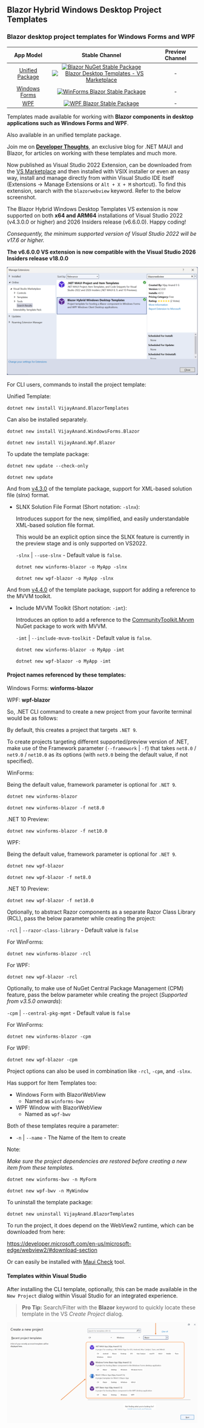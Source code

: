 ## Blazor Hybrid Windows Desktop Project Templates

### Blazor desktop project templates for Windows Forms and WPF

|App Model|Stable Channel|Preview Channel|
|:---:|:---:|:---:|
|[Unified Package](https://www.nuget.org/packages/VijayAnand.BlazorTemplates/)|[![Blazor NuGet Stable Package](https://badgen.net/nuget/v/VijayAnand.BlazorTemplates/?icon=nuget&foo=bar)](https://www.nuget.org/packages/VijayAnand.BlazorTemplates/)<br />[![Blazor Desktop Templates - VS Marketplace](https://badgen.net/vs-marketplace/v/egvijayanand.blazor-desktop-templates?icon=visualstudio&foo=bar)](https://marketplace.visualstudio.com/items?itemName=egvijayanand.blazor-desktop-templates)| - <!--[![Blazor NuGet Preview Package](https://badgen.net/nuget/v/VijayAnand.BlazorTemplates/pre?icon=nuget&foo=bar)](https://www.nuget.org/packages/VijayAnand.BlazorTemplates/absoluteLatest)-->|
|[Windows Forms](https://www.nuget.org/packages/VijayAnand.WindowsForms.Blazor/)|[![WinForms Blazor Stable Package](https://badgen.net/nuget/v/VijayAnand.WindowsForms.Blazor/?icon=nuget&foo=bar)](https://www.nuget.org/packages/VijayAnand.WindowsForms.Blazor/)| - <!--[![WinForms Blazor Preview Package](https://badgen.net/nuget/v/VijayAnand.WindowsForms.Blazor/pre?icon=nuget&foo=bar)](https://www.nuget.org/packages/VijayAnand.WindowsForms.Blazor/absoluteLatest)-->|
|[WPF](https://www.nuget.org/packages/VijayAnand.Wpf.Blazor/)|[![WPF Blazor Stable Package](https://badgen.net/nuget/v/VijayAnand.Wpf.Blazor/?icon=nuget&foo=bar)](https://www.nuget.org/packages/VijayAnand.Wpf.Blazor/)| - <!--[![WPF Blazor Preview Package](https://badgen.net/nuget/v/VijayAnand.Wpf.Blazor/pre?icon=nuget&foo=bar)](https://www.nuget.org/packages/VijayAnand.Wpf.Blazor/absoluteLatest)-->|

Templates made available for working with **Blazor components in desktop applications such as Windows Forms and WPF**.

Also available in an unified template package.

Join me on [**Developer Thoughts**](https://egvijayanand.in/), an exclusive blog for .NET MAUI and Blazor, for articles on working with these templates and much more.

Now published as Visual Studio 2022 Extension, can be downloaded from the [VS Marketplace](https://marketplace.visualstudio.com/items?itemName=egvijayanand.blazor-desktop-templates) and then installed with VSIX installer or even an easy way, install and manage directly from within Visual Studio IDE itself (Extensions -> Manage Extensions or `Alt + X + M` shortcut). To find this extension, search with the `blazorwebview` keyword. Refer to the below screenshot.

The Blazor Hybrid Windows Desktop Templates VS extension is now supported on both **x64 and ARM64** installations of Visual Studio 2022 (v4.3.0.0 or higher) and 2026 Insiders release (v6.6.0.0). Happy coding!

*Consequently, the minimum supported version of Visual Studio 2022 will be v17.6 or higher.*

**The v6.6.0.0 VS extension is now compatible with the Visual Studio 2026 Insiders release v18.0.0**

![Visual Studio – Manage Extensions (Blazor Hybrid Windows Desktop Templates in focus)](./images/vs-manage-extensions.png)

For CLI users, commands to install the project template:

Unified Template:

```shell
dotnet new install VijayAnand.BlazorTemplates
```

Can also be installed separately.

```shell
dotnet new install VijayAnand.WindowsForms.Blazor
```

```shell
dotnet new install VijayAnand.Wpf.Blazor
```

To update the template package:

```shell
dotnet new update --check-only
```
```shell
dotnet new update
```

And from [v4.3.0](https://www.nuget.org/packages/VijayAnand.BlazorTemplates/4.3.0) of the template package, support for XML-based solution file (slnx) format.

* SLNX Solution File Format (Short notation: `-slnx`):

  Introduces support for the new, simplified, and easily understandable XML-based solution file format.

  This would be an explicit option since the SLNX feature is currently in the preview stage and is only supported on VS2022.

  `-slnx` | `--use-slnx` - Default value is `false`.

  ```shell
  dotnet new winforms-blazor -o MyApp -slnx
  ```

  ```shell
  dotnet new wpf-blazor -o MyApp -slnx
  ```

And from [v4.4.0](https://www.nuget.org/packages/VijayAnand.BlazorTemplates/4.4.0) of the template package, support for adding a reference to the MVVM toolkit.

* Include MVVM Toolkit (Short notation: `-imt`):

  Introduces an option to add a reference to the [CommunityToolkit.Mvvm](https://www.nuget.org/packages/CommunityToolkit.Mvvm) NuGet package to work with MVVM.

  `-imt` | `--include-mvvm-toolkit` - Default value is `false`.

  ```shell
  dotnet new winforms-blazor -o MyApp -imt
  ```

  ```shell
  dotnet new wpf-blazor -o MyApp -imt
  ```

#### Project names referenced by these templates:

Windows Forms: **winforms-blazor**

WPF: **wpf-blazor**

So, .NET CLI command to create a new project from your favorite terminal would be as follows:

By default, this creates a project that targets `.NET 9`.

To create projects targeting different supported/preview version of .NET, make use of the Framework parameter (`--framework` | `-f`) that takes `net8.0` / `net9.0` / `net10.0` as its options (with `net9.0` being the default value, if not specified).

WinForms:

Being the default value, framework parameter is optional for `.NET 9`.

```shell
dotnet new winforms-blazor
```

```shell
dotnet new winforms-blazor -f net8.0
```

.NET 10 Preview:

```shell
dotnet new winforms-blazor -f net10.0
```

WPF:

Being the default value, framework parameter is optional for `.NET 9`.

```shell
dotnet new wpf-blazor
```

```shell
dotnet new wpf-blazor -f net8.0
```

.NET 10 Preview:

```shell
dotnet new wpf-blazor -f net10.0
```

Optionally, to abstract Razor components as a separate Razor Class Library (RCL), pass the below parameter while creating the project:

`-rcl` | `--razor-class-library` - Default value is `false`

For WinForms:

```shell
dotnet new winforms-blazor -rcl
```

For WPF:

```shell
dotnet new wpf-blazor -rcl
```

Optionally, to make use of NuGet Central Package Management (CPM) feature, pass the below parameter while creating the project (_Supported from v3.5.0 onwards_):

`-cpm` | `--central-pkg-mgmt` - Default value is `false`

For WinForms:

```shell
dotnet new winforms-blazor -cpm
```

For WPF:

```shell
dotnet new wpf-blazor -cpm
```

Project options can also be used in combination like `-rcl`, `-cpm`, and `-slnx`.

Has support for Item Templates too:

* Windows Form with BlazorWebView
  - Named as `winforms-bwv`
* WPF Window with BlazorWebView
  - Named as `wpf-bwv`

Both of these templates require a parameter:

* `-n` | `--name` - The Name of the Item to create

<!--
* `-na` | `--namespace` - The Namespace for the Item to create
-->

Note:

*Make sure the project dependencies are restored before creating a new item from these templates.*

<!--
*While working with .NET 7 or higher SDK, the namespace parameter in short notation needs to be passed as `-p:na` (i.e., it needs to be prefixed with `-p:`).*
-->

```shell
dotnet new winforms-bwv -n MyForm
```

```shell
dotnet new wpf-bwv -n MyWindow
```

To uninstall the template package:

```shell
dotnet new uninstall VijayAnand.BlazorTemplates
```

To run the project, it does depend on the WebView2 runtime, which can be downloaded from here:

https://developer.microsoft.com/en-us/microsoft-edge/webview2/#download-section

Or can easily be installed with [Maui Check](https://github.com/Redth/dotnet-maui-check) tool.

#### Templates within Visual Studio

After installing the CLI template, optionally, this can be made available in the `New Project` dialog within Visual Studio for an integrated experience.

> **Pro Tip:** Search/Filter with the **Blazor** keyword to quickly locate these template in the VS _Create Project_ dialog.

![Blazor Desktop Project Templates within Visual Studio 2022](./images/blazor-desktop-templates.png)

<!--
Users on VS2019 (ver. 16.8+) need to enable the option as shown in the below screenshot (Tools -> Options / `Alt + T + O`) and then restart the Visual Studio instance for this to take effect.

_And in case of Visual Studio 2022, the option of listing the installed .NET CLI templates within IDE is enabled by default._

![CLI Project Templates within Visual Studio 2019](./images/cli-templates-option-enable.png)
-->
